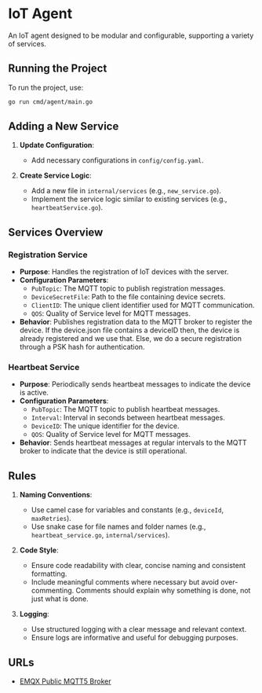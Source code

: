 # IoT Agent

An IoT agent designed to be modular and configurable, supporting a variety of services.

## Running the Project

To run the project, use:
```sh
go run cmd/agent/main.go
```

## Adding a New Service

1. **Update Configuration**:
   - Add necessary configurations in `config/config.yaml`.

2. **Create Service Logic**:
   - Add a new file in `internal/services` (e.g., `new_service.go`).
   - Implement the service logic similar to existing services (e.g., `heartbeatService.go`).

## Services Overview

### Registration Service

- **Purpose**: Handles the registration of IoT devices with the server.
- **Configuration Parameters**:
  - `PubTopic`: The MQTT topic to publish registration messages.
  - `DeviceSecretFile`: Path to the file containing device secrets.
  - `ClientID`: The unique client identifier used for MQTT communication.
  - `QOS`: Quality of Service level for MQTT messages.
- **Behavior**: Publishes registration data to the MQTT broker to register the device. If the device.json file contains a deviceID then, the device is already registered and we use that. Else, we do a secure registration through a PSK hash for authentication.

### Heartbeat Service

- **Purpose**: Periodically sends heartbeat messages to indicate the device is active.
- **Configuration Parameters**:
  - `PubTopic`: The MQTT topic to publish heartbeat messages.
  - `Interval`: Interval in seconds between heartbeat messages.
  - `DeviceID`: The unique identifier for the device.
  - `QOS`: Quality of Service level for MQTT messages.
- **Behavior**: Sends heartbeat messages at regular intervals to the MQTT broker to indicate that the device is still operational.

## Rules

1. **Naming Conventions**:
   - Use camel case for variables and constants (e.g., `deviceId`, `maxRetries`).
   - Use snake case for file names and folder names (e.g., `heartbeat_service.go`, `internal/services`).

2. **Code Style**:
   - Ensure code readability with clear, concise naming and consistent formatting.
   - Include meaningful comments where necessary but avoid over-commenting. Comments should explain why something is done, not just what is done.

3. **Logging**:
   - Use structured logging with a clear message and relevant context.
   - Ensure logs are informative and useful for debugging purposes.

## URLs

- [EMQX Public MQTT5 Broker](https://www.emqx.com/en/mqtt/public-mqtt5-broker)
